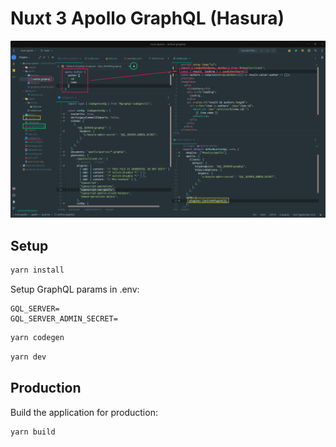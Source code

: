 # Nuxt 3 Apollo GraphQL (Hasura)

![Preview](./preview.png)

## Setup

```bash
yarn install
```
Setup GraphQL params in .env:
```
GQL_SERVER=
GQL_SERVER_ADMIN_SECRET=
```
```bash
yarn codegen
```
```bash
yarn dev
```

## Production

Build the application for production:

```bash
yarn build
```